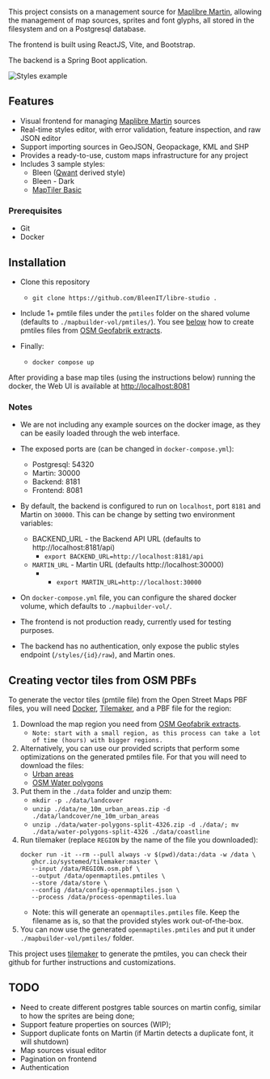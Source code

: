 This project consists on a management source for [Maplibre Martin](https://martin.maplibre.org/), allowing the management of map sources, sprites and font glyphs, all stored in the filesystem and on a Postgresql database.

The frontend is built using ReactJS, Vite, and Bootstrap.

The backend is a Spring Boot application.

![Styles example](https://www.bleen.pt/images/mapbuilder/mapbuilder-styles.gif)

## Features

- Visual frontend for managing [Maplibre Martin](https://martin.maplibre.org/) sources 
- Real-time styles editor, with error validation, feature inspection, and raw JSON editor
- Support importing sources in GeoJSON, Geopackage, KML and SHP
- Provides a ready-to-use, custom maps infrastructure for any project
- Includes 3 sample styles:
  - Bleen ([Qwant](https://github.com/Qwant/qwant-basic-gl-style) derived style)
  - Bleen - Dark
  - [MapTiler Basic](https://github.com/openmaptiles/maptiler-basic-gl-style)

### Prerequisites

- Git
- Docker

## Installation

- Clone this repository
  - `git clone https://github.com/BleenIT/libre-studio .`

- Include 1+ pmtile files under the `pmtiles` folder on the shared volume (defaults to `./mapbuilder-vol/pmtiles/`).
You see [below](#creating-vector-tiles-from-osm-pbfs) how to create pmtiles files from [OSM Geofabrik extracts](https://download.geofabrik.de/).

- Finally:
  - `docker compose up` 

After providing a base map tiles (using the instructions below) running the docker, the Web UI is available at [http://localhost:8081](http://localhost:8081)  

### Notes

- We are not including any example sources on the docker image, as they can be easily loaded through the web interface.

- The exposed ports are (can be changed in `docker-compose.yml`):
  - Postgresql: 54320
  - Martin: 30000
  - Backend: 8181
  - Frontend: 8081

- By default, the backend is configured to run on `localhost`, port `8181` and Martin on `30000`. This can be change by setting two environment variables:
  - BACKEND_URL - the Backend API URL (defaults to http://localhost:8181/api)
      - `export BACKEND_URL=http://localhost:8181/api`
  - `MARTIN_URL` - Martin URL (defaults http://localhost:30000)
      - - `export MARTIN_URL=http://localhost:30000`

- On `docker-compose.yml` file, you can configure the shared docker volume, which defaults to `./mapbuilder-vol/`.

- The frontend is not production ready, currently used for testing purposes.

- The backend has no authentication, only expose the public styles endpoint (`/styles/{id}/raw`), and Martin ones. 

## Creating vector tiles from OSM PBFs

To generate the vector tiles (pmtile file) from the Open Street Maps PBF files, you will need 
[Docker](https://www.docker.com/), 
[Tilemaker](https://tilemaker.org/), 
and a PBF file for the region:

1. Download the map region you need from [OSM Geofabrik extracts](https://download.geofabrik.de/).
    - `Note: start with a small region, as this process can take a lot of time (hours) with bigger regions.`
2. Alternatively, you can use our provided scripts that perform some optimizations on the generated pmtiles file. For that you will need to download the files:
     - [Urban areas](https://naciscdn.org/naturalearth/10m/cultural/ne_10m_urban_areas.zip)
     - [OSM Water polygons](https://osmdata.openstreetmap.de/download/water-polygons-split-4326.zip)
3. Put them in the `./data` folder and unzip them:
     - `mkdir -p ./data/landcover`
     - `unzip ./data/ne_10m_urban_areas.zip -d ./data/landcover/ne_10m_urban_areas`
     - `unzip ./data/water-polygons-split-4326.zip -d ./data/; mv ./data/water-polygons-split-4326 ./data/coastline`
4. Run tilemaker (replace `REGION` by the name of the file you downloaded):
   ```
   docker run -it --rm --pull always -v $(pwd)/data:/data -w /data \
      ghcr.io/systemed/tilemaker:master \
      --input /data/REGION.osm.pbf \
      --output /data/openmaptiles.pmtiles \
      --store /data/store \
      --config /data/config-openmaptiles.json \
      --process /data/process-openmaptiles.lua
   ```
    - Note: this will generate an `openmaptiles.pmtiles` file. Keep the filename as is, so that the provided styles work out-of-the-box.
5. You can now use the generated `openmaptiles.pmtiles` and put it under `./mapbuilder-vol/pmtiles/` folder.

This project uses [tilemaker](https://github.com/systemed/tilemaker) to generate the pmtiles, you can check their github for further instructions and customizations.

## TODO

- Need to create different postgres table sources on martin config, similar to how the sprites are being done;
- Support feature properties on sources (WIP);
- Support duplicate fonts on Martin (if Martin detects a duplicate font, it will shutdown)
- Map sources visual editor
- Pagination on frontend
- Authentication